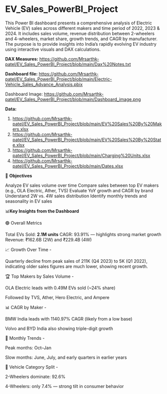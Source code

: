 # EV_Sales_PowerBI_Project

This Power BI dashboard presents a comprehensive analysis of Electric Vehicle (EV) sales across different makers and time period of 2022, 2023 & 2024. It includes sales volume, revenue distribution between 2-wheelers and 4-wheelers, market share, growth trends, and CAGR by manufacturer. The purpose is to provide insights into India’s rapidly evolving EV industry using interactive visuals and DAX calculations.

**DAX Measures:** https://github.com/Mrsarthk-patel/EV_Sales_PowerBI_Project/blob/main/Dax%20Notes.txt

**Dashboard file:** https://github.com/Mrsarthk-patel/EV_Sales_PowerBI_Project/blob/main/Electric-Vehicle_Sales_Advance_Analysis.pbix

Dashboard Image: https://github.com/Mrsarthk-patel/EV_Sales_PowerBI_Project/blob/main/Dashboard_image.png

**Data:** 
1. https://github.com/Mrsarthk-patel/EV_Sales_PowerBI_Project/blob/main/EV%20Sales%20By%20Makers.xlsx
2. https://github.com/Mrsarthk-patel/EV_Sales_PowerBI_Project/blob/main/EV%20Sales%20By%20State.xlsx
3. https://github.com/Mrsarthk-patel/EV_Sales_PowerBI_Project/blob/main/Charging%20Units.xlsx
4. https://github.com/Mrsarthk-patel/EV_Sales_PowerBI_Project/blob/main/Dates.xlsx

🎯 **Objectives**

Analyze EV sales volume over time
Compare sales between top EV makers (e.g., OLA Electric, Ather, TVS)
Evaluate YoY growth and CAGR by brand
Understand 2W vs. 4W sales distribution
Identify monthly trends and seasonality in EV sales

📊**Key Insights from the Dashboard**

🟢 Overall Metrics

Total EVs Sold: **2.1M units**
CAGR: 93.91% — highlights strong market growth
Revenue: ₹162.6B (2W) and ₹229.4B (4W)

📈 Growth Over Time -

Quarterly decline from peak sales of 211K (Q4 2023) to 5K (Q1 2022), indicating older sales figures are much lower, showing recent growth.

🏆 Top Makers by Sales Volume -

OLA Electric leads with 0.49M EVs sold (~24% share)

Followed by TVS, Ather, Hero Electric, and Ampere

📊 CAGR by Maker -

BMW India leads with 1140.97% CAGR (likely from a low base)

Volvo and BYD India also showing triple-digit growth


🧾 Monthly Trends -

Peak months: Oct–Jan

Slow months: June, July, and early quarters in earlier years

📌 Vehicle Category Split -

2-Wheelers dominate: 92.6%

4-Wheelers: only 7.4% — strong tilt in consumer behavior

